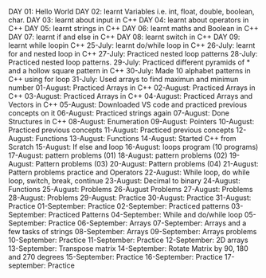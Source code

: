 DAY 01:
  Hello World
DAY  02:
  learnt Variables i.e. int,  float, double, boolean, char.
DAY 03:
  learnt about input in C++
DAY 04:
  learnt about operators in C++
DAY 05:
  learnt strings in C++
DAY 06:
  learnt maths and Boolean in C++
DAY 07:
  learnt if and else in C++
DAY 08:
  learnt switch in C++
DAY 09:
  learnt while loopin C++
25-July:
  learnt do/while loop in C++
26-July:
  learnt for and nested loop in C++
27-July:
  Practiced nested loop patterns
28-July:
  Practiced nested loop patterns.
29-July:
  Practiced different pyramids of * and a hollow square pattern in C++
30-July:
  Made 10 alphabet patterns in C++ using for loop
31-July:
  Used arrays to find maximun and minimun number
01-August:
  Practiced Arrays in C++
02-August:
  Practiced Arrays in C++
03-August:
  Practiced Arrays in C++
04-August:
  Practiced Arrays and Vectors in C++
05-August:
 Downloaded VS code and practiced previous concepts on it
06-August:
 Practiced strings again
07-August:
 Done Structures in C++
08-August:
 Enumeration
09-August:
 Pointers
10-August:
 Practiced previous concepts
11-August:
 Practiced previous concepts
12-August:
 Functions
13-August:
 Functions
14-August:
 Started C++ from Scratch
15-August:
 If else and loop
16-August:
 loops program (10 programs)
17-August:
 pattern problems (01)
18-August:
 pattern problems (02)
19-August:
 Pattern problems (03)
20-August:
 Pattern problems (04)
21-August:
 Pattern problems practice and Operators 
22-August:
 While loop, do while loop, switch, break, continue
23-August:
 Decimal to binary
24-August:
 Functions
25-August:
 Problems
26-August
 Problems
27-August:
 Problems 
28-August:
 Problems
29-August:
 Practice
30-August:
 Practice
31-August:
 Practice
01-September:
 Practice
02-September:
 Practiced patterns
03-September:
 Practiced Patterns
04-September:
 While and do/while loop
05-September:
 Practice
06-September:
 Arrays
07-September:
 Arrays and a few tasks of strings
08-September:
 Arrays 
09-September:
 Arrays problems
10-September:
Practice
11-September:
Practice
12-September:
2D arrays
13-September:
Transpose matrix
14-September:
Rotate Matrix by 90, 180 and 270 degrees
15-September:
Practice
16-September:
Practice
17-september:
Practice

